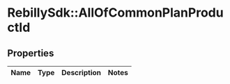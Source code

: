 # RebillySdk::AllOfCommonPlanProductId

## Properties
Name | Type | Description | Notes
------------ | ------------- | ------------- | -------------

